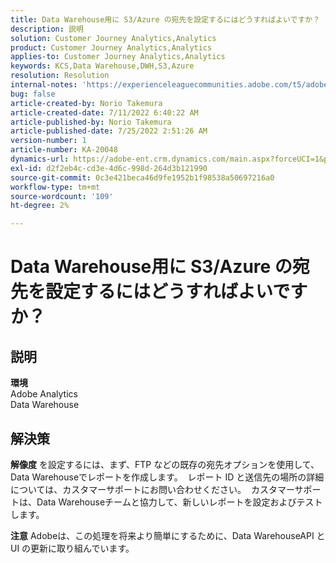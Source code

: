 ```yaml
---
title: Data Warehouse用に S3/Azure の宛先を設定するにはどうすればよいですか？
description: 説明
solution: Customer Journey Analytics,Analytics
product: Customer Journey Analytics,Analytics
applies-to: Customer Journey Analytics,Analytics
keywords: KCS,Data Warehouse,DWH,S3,Azure
resolution: Resolution
internal-notes: 'https://experienceleaguecommunities.adobe.com/t5/adobe-analytics-ideas/amazon-s3-support-for-data-warehouse/idi-p/341037  Azure example: https://jira.corp.adobe.com/browse/AN-259530  S3 example: https://jira.corp.adobe.com/browse/AN-294769'
bug: false
article-created-by: Norio Takemura
article-created-date: 7/11/2022 6:40:22 AM
article-published-by: Norio Takemura
article-published-date: 7/25/2022 2:51:26 AM
version-number: 1
article-number: KA-20048
dynamics-url: https://adobe-ent.crm.dynamics.com/main.aspx?forceUCI=1&pagetype=entityrecord&etn=knowledgearticle&id=d6a3af53-e400-ed11-82e4-00224809f805
exl-id: d2f2eb4c-cd3e-4d6c-998d-264d3b121990
source-git-commit: 0c3e421beca46d9fe1952b1f98538a50697216a0
workflow-type: tm+mt
source-wordcount: '109'
ht-degree: 2%

---
```


# Data Warehouse用に S3/Azure の宛先を設定するにはどうすればよいですか？

## 説明

<b>環境</b>
<br>Adobe Analytics
<br>Data Warehouse

## 解決策


<b>解像度</b>
を設定するには、まず、FTP などの既存の宛先オプションを使用して、Data Warehouseでレポートを作成します。  レポート ID と送信先の場所の詳細については、カスタマーサポートにお問い合わせください。  カスタマーサポートは、Data Warehouseチームと協力して、新しいレポートを設定およびテストします。

<b>注意</b>
Adobeは、この処理を将来より簡単にするために、Data WarehouseAPI と UI の更新に取り組んでいます。

